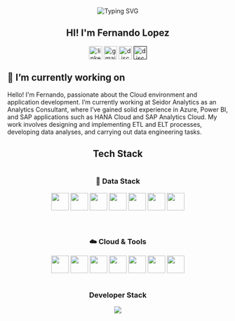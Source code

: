 
<div align="center">
  <img src="https://readme-typing-svg.demolab.com?font=Fira+Code&size=26&duration=4000&pause=1000&color=4C64F7&center=true&vCenter=true&width=435&lines=Data+Engineering;Front-end+Developer"        alt="Typing SVG" />
  <h2> HI! I'm Fernando Lopez </h2>
  <a href="https://www.linkedin.com/in/fernandolopez-/" target="blank"><img align="center" src="https://user-images.githubusercontent.com/88904952/234979284-68c11d7f-1acc-4f0c-ac78-044e1037d7b0.png" alt="linkedin" height="30" width="30" /></a>
  <a href="fernandolopezcontact1@gmail.com" target="blank"><img align="center" src="https://skillicons.dev/icons?i=gmail&perline=14" alt="gmail" height="30" width="30"  /></a>
  <a href="https://www.instagram.com/feernlopez" target="blank"><img align="center"src="https://github.com/user-attachments/assets/cbadc4b6-b2ec-4350-af83-2085f2226c6f"alt="discord" height="30" width="30" /></a>
  <a href="" target="blank"><img align="center" src="https://user-images.githubusercontent.com/88904952/234982627-019fd336-6248-453c-9b05-97c13fd1d207.png" alt="discord" height="30" width="30" /></a>
</div>

<h2>🔭 I’m currently working on</h2>
<p>
  Hello! I'm Fernando, passionate about the Cloud environment and application development.
I’m currently working at Seidor Analytics as an Analytics Consultant, where I’ve gained solid experience in Azure, Power BI, and SAP applications such as HANA Cloud and SAP Analytics Cloud. My work involves designing and implementing ETL and ELT processes, developing data analyses, and carrying out data engineering tasks.
</p>

<div align="center">
  <h2>Tech Stack</h2>
  
  <div align="center">
  <div style="
    display: grid; 
    grid-template-columns: repeat(auto-fit, minmax(250px, 1fr)); 
    gap: 20px; 
    justify-items: center;
    align-items: start;
  ">

  <!-- Primera columna -->
  <div>
    <h3 align="center">🧠 Data Stack</h3>
    <p align="center">
      <img src="https://img.shields.io/badge/Python-FFD43B?style=for-the-badge&logo=python&logoColor=darkgreen" height="40" />
      <img src="https://custom-icon-badges.demolab.com/badge/Microsoft%20Azure-0089D6?logo=msazure&logoColor=white" height="40" />
      <img src="https://custom-icon-badges.demolab.com/badge/Microsoft%20SQL%20Server-CC2927?logo=mssqlserver-white&logoColor=white" height="40" />
      <img src="https://img.shields.io/badge/Pandas-2C2D72?style=for-the-badge&logo=pandas&logoColor=white" height="40" />
      <img src="https://img.shields.io/badge/Apache%20Spark-E25A1C?logo=apachespark&logoColor=fff" height="40" />
      <img src="https://custom-icon-badges.demolab.com/badge/Power%20BI-F1C912?logo=power-bi&logoColor=fff" height="40" />
      <img src="https://img.shields.io/badge/Microsoft_Excel-217346?style=for-the-badge&logo=microsoft-excel&logoColor=white" height="40" />
    </p>
  </div>

  <!-- Segunda columna -->
  <div>
    <h3 align="center">☁️ Cloud & Tools</h3>
    <p align="center">
      <img src="https://img.shields.io/badge/SAP%20HANA-0FAAFF?style=for-the-badge&logo=sap&logoColor=white" height="40" />
      <img src="https://img.shields.io/badge/SAP%20Analytics%20Cloud-002C66?style=for-the-badge&logo=sap&logoColor=white" height="40" />
      <img src="https://img.shields.io/badge/GitHub-181717?style=for-the-badge&logo=github&logoColor=white" height="40" />
      <img src="https://img.shields.io/badge/Git-F05032?style=for-the-badge&logo=git&logoColor=white" height="40" />
      <img src="https://img.shields.io/badge/Visual%20Studio%20Code-0078D4?style=for-the-badge&logo=visualstudiocode&logoColor=white" height="40" />
      <img src="https://img.shields.io/badge/Jupyter-F37626?style=for-the-badge&logo=jupyter&logoColor=white" height="40" />
      <img src="https://img.shields.io/badge/SQL-336791?style=for-the-badge&logo=postgresql&logoColor=white" height="40" />
    </p>
  </div>

  </div>
</div>
    <h3> Developer Stack </h3>
    <!--
    <img align="center" src="https://img.shields.io/badge/javascript-%23323330.svg?style=for-the-badge&logo=javascript&logoColor=%23F7DF1E" height="50" width="100" /> 
    <img align= "center" src="https://img.shields.io/badge/Postman-FF6C37?style=for-the-badge&logo=postman&logoColor=white" height="50" width="100" />
    -->
    <img src="https://skillicons.dev/icons?i=js,ts,react,nodejs,nextjs,tailwind,mongodb,threejs,git,html,css,postman,vscode&perline=14" />
  </div>
</div>




<!--
**FernandoNLopez/FernandoNLopez** is a ✨ _special_ ✨ repository because its `README.md` (this file) appears on your GitHub profile.

Here are some ideas to get you started:

- 🔭 I’m currently working on ...
- 🌱 I’m currently learning ...
- 👯 I’m looking to collaborate on ...
- 🤔 I’m looking for help with ...
- 💬 Ask me about ...
- 📫 How to reach me: ...
- 😄 Pronouns: ...
- ⚡ Fun fact: ...
-->
